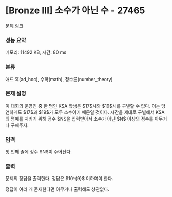 # [Bronze III] 소수가 아닌 수 - 27465 

[문제 링크](https://www.acmicpc.net/problem/27465) 

### 성능 요약

메모리: 11492 KB, 시간: 80 ms

### 분류

애드 혹(ad_hoc), 수학(math), 정수론(number_theory)

### 문제 설명

<p>이 대회의 운영진 중 한 명인 KSA 학생은 $17$시와 $19$시를 구별할 수 없다. 이는 당연하게도 $17$과 $19$가 모두 소수이기 때문일 것이다. 시간을 제대로 구별해서 KSA의 명예를 지키기 위해 정수 $N$을 입력받아서 소수가 아닌 $N$ 이상의 정수를 아무거나 구해주자.</p>

### 입력 

 <p>첫 번째 줄에 정수 $N$이 주어진다.</p>

### 출력 

 <p>문제의 정답을 출력한다. 정답은 $10^{9}$ 이하여야 한다.</p>

<p>정답이 여러 개 존재한다면 아무거나 출력해도 상관없다.</p>

